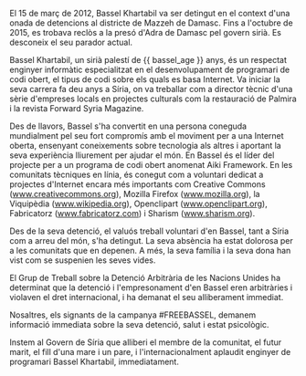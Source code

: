 El 15 de març de 2012, Bassel Khartabil va ser detingut en el context d'una onada de detencions al districte de Mazzeh de Damasc.
Fins a l'octubre de 2015, es trobava reclòs a la presó d'Adra de Damasc pel govern sirià.
Es desconeix el seu parador actual.

Bassel Khartabil, un sirià palestí de {{ bassel_age }} anys, és un respectat enginyer informàtic especialitzat en el desenvolupament de programari de codi obert, el tipus de codi sobre els quals es basa Internet. Va iniciar la seva carrera fa deu anys a Síria, on va treballar com a director tècnic d'una sèrie d'empreses locals en projectes culturals com la restauració de Palmira i la revista Forward Syria Magazine.

Des de llavors, Bassel s'ha convertit en una persona coneguda mundialment pel seu fort compromís amb el moviment per a una Internet oberta, ensenyant coneixements sobre tecnologia als altres i aportant la seva experiència lliurement per ajudar el món. En Bassel és el líder del projecte per a un programa de codi obert anomenat Aiki Framework. En les comunitats tècniques en línia, és conegut com a voluntari dedicat a projectes d'Internet encara més importants com Creative Commons (www.creativecommons.org), Mozilla Firefox (www.mozilla.org), la Viquipèdia (www.wikipedia.org), Openclipart (www.openclipart.org), Fabricatorz (www.fabricatorz.com) i Sharism (www.sharism.org).

Des de la seva detenció, el valuós treball voluntari d'en Bassel, tant a Síria com a arreu del món, s'ha detingut. La seva absència ha estat dolorosa per a les comunitats que en depenen. A més, la seva família i la seva dona han vist com se suspenien les seves vides.

El Grup de Treball sobre la Detenció Arbitrària de les Nacions Unides ha determinat que la detenció i l'empresonament d'en Bassel eren arbitràries i violaven el dret internacional, i ha demanat el seu alliberament immediat.

Nosaltres, els signants de la campanya #FREEBASSEL, demanem informació immediata sobre la seva detenció, salut i estat psicològic.

Instem al Govern de Síria que alliberi el membre de la comunitat, el futur marit, el fill d'una mare i un pare, i l'internacionalment aplaudit enginyer de programari Bassel Khartabil, immediatament.
